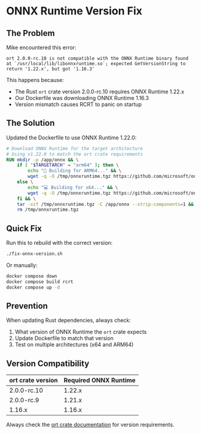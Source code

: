 # ONNX Runtime Version Fix

## The Problem

Mike encountered this error:
```
ort 2.0.0-rc.10 is not compatible with the ONNX Runtime binary found at `/usr/local/lib/libonnxruntime.so`; expected GetVersionString to return '1.22.x', but got '1.16.3'
```

This happens because:
- The Rust `ort` crate version 2.0.0-rc.10 requires ONNX Runtime 1.22.x
- Our Dockerfile was downloading ONNX Runtime 1.16.3
- Version mismatch causes RCRT to panic on startup

## The Solution

Updated the Dockerfile to use ONNX Runtime 1.22.0:

```dockerfile
# Download ONNX Runtime for the target architecture
# Using v1.22.0 to match the ort crate requirements
RUN mkdir -p /app/onnx && \
    if [ "$TARGETARCH" = "arm64" ]; then \
        echo "📱 Building for ARM64..." && \
        wget -q -O /tmp/onnxruntime.tgz https://github.com/microsoft/onnxruntime/releases/download/v1.22.0/onnxruntime-linux-aarch64-1.22.0.tgz; \
    else \
        echo "💻 Building for x64..." && \
        wget -q -O /tmp/onnxruntime.tgz https://github.com/microsoft/onnxruntime/releases/download/v1.22.0/onnxruntime-linux-x64-1.22.0.tgz; \
    fi && \
    tar -xzf /tmp/onnxruntime.tgz -C /app/onnx --strip-components=1 && \
    rm /tmp/onnxruntime.tgz
```

## Quick Fix

Run this to rebuild with the correct version:
```bash
./fix-onnx-version.sh
```

Or manually:
```bash
docker compose down
docker compose build rcrt
docker compose up -d
```

## Prevention

When updating Rust dependencies, always check:
1. What version of ONNX Runtime the `ort` crate expects
2. Update Dockerfile to match that version
3. Test on multiple architectures (x64 and ARM64)

## Version Compatibility

| ort crate version | Required ONNX Runtime |
|-------------------|----------------------|
| 2.0.0-rc.10      | 1.22.x               |
| 2.0.0-rc.9       | 1.21.x               |
| 1.16.x           | 1.16.x               |

Always check the [ort crate documentation](https://docs.rs/ort/) for version requirements.
